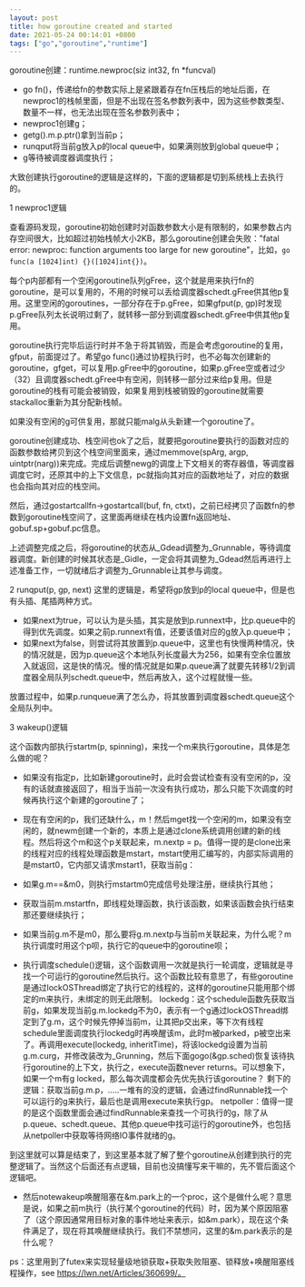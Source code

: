 ```yaml
---
layout: post  
title: how goroutine created and started
date: 2021-05-24 00:14:01 +0800
tags: ["go","goroutine","runtime"]
---
```


goroutine创建：runtime.newproc(siz int32, fn *funcval)
- go fn()，传递给fn的参数实际上是紧跟着存在fn压栈后的地址后面，在newproc1的栈帧里面，但是不出现在签名参数列表中，因为这些参数类型、数量不一样，也无法出现在签名参数列表中；
- newproc1创建g；
- getg().m.p.ptr()拿到当前p；
- runqput将当前g放入p的local queue中，如果满则放到global queue中；
- g等待被调度器调度执行；

大致创建执行goroutine的逻辑是这样的，下面的逻辑都是切到系统栈上去执行的。

1 newproc1逻辑

查看源码发现，goroutine初始创建时对函数参数大小是有限制的，如果参数占内存空间很大，比如超过初始栈帧大小2KB，那么goroutine创建会失败："fatal error: newproc: function arguments too large for new goroutine"，比如，`go func(a [1024]int) {}([1024]int{})`。

每个p内部都有一个空闲goroutine队列gFree，这个就是用来执行fn的goroutine，是可以复用的，不用的时候可以丢给调度器schedt.gFree供其他p复用。这里空闲的goroutines，一部分存在于p.gFree，如果gfput(p, gp)时发现p.gFree队列太长说明过剩了，就转移一部分到调度器schedt.gFree中供其他p复用。

goroutine执行完毕后运行时并不急于将其销毁，而是会考虑goroutine的复用，gfput，前面提过了。希望go func()通过协程执行时，也不必每次创建新的goroutine，gfget，可以复用p.gFree中的goroutine，如果p.gFree空或者过少（32）且调度器schedt.gFree中有空闲，则转移一部分过来给p复用。但是goroutine的栈有可能会被销毁，如果复用到栈被销毁的goroutine就需要stackalloc重新为其分配新栈帧。

如果没有空闲的g可供复用，那就只能malg从头新建一个goroutine了。

goroutine创建成功、栈空间也ok了之后，就要把goroutine要执行的函数对应的函数参数给拷贝到这个栈空间里面来，通过memmove(spArg, argp, uintptr(narg))来完成。完成后调整newg的调度上下文相关的寄存器值，等调度器调度它时，还原其中的上下文信息，pc就指向其对应的函数地址了，对应的数据也会指向其对应的栈空间。

然后，通过gostartcallfn→gostartcall(buf, fn, ctxt)，之前已经拷贝了函数fn的参数到goroutine栈空间了，这里面再继续在栈内设置fn返回地址、gobuf.sp+gobuf.pc信息。

上述调整完成之后，将goroutine的状态从_Gdead调整为_Grunnable，等待调度器调度。新创建的时候其状态是_Gidle，一定会将其调整为_Gdead然后再进行上述准备工作，一切就绪后才调整为_Grunnable让其参与调度。

2 runqput(p, gp, next)
这里的逻辑是，希望将gp放到p的local queue中，但是也有头插、尾插两种方式。
- 如果next为true，可以认为是头插，其实是放到p.runnext中，比p.queue中的得到优先调度。如果之前p.runnext有值，还要该值对应的g放入p.queue中；
- 如果next为false，则尝试将其放置到p.queue中，这里也有快慢两种情况，快的情况就是，因为p.queue这个本地队列长度最大为256，如果有空余位置放入就返回，这是快的情况。慢的情况就是如果p.queue满了就要先转移1/2到调度器全局队列schedt.queue中，然后再放入，这个过程就慢一些。

放置过程中，如果p.runqueue满了怎么办，将其放置到调度器schedt.queue这个全局队列中。

3 wakeup()逻辑

这个函数内部执行startm(p, spinning)，来找一个m来执行goroutine，具体是怎么做的呢？

- 如果没有指定p，比如新建goroutine时，此时会尝试检查有没有空闲的p，没有的话就直接返回了，相当于当前一次没有执行成功，那么只能下次调度的时候再执行这个新建的goroutine了；

- 现在有空闲的p，我们还缺什么，m！然后mget找一个空闲的m，如果没有空闲的，就newm创建一个新的，本质上是通过clone系统调用创建的新的线程。然后将这个m和这个p关联起来，m.nextp = p。值得一提的是clone出来的线程对应的线程处理函数是mstart，mstart使用汇编写的，内部实际调用的是mstart0，它内部又请求mstart1，获取当前g：
- 如果g.m==&m0，则执行mstartm0完成信号处理注册，继续执行其他；
- 获取当前m.mstartfn，即线程处理函数，执行该函数，如果该函数会执行结束那还要继续执行；
- 如果当前g.m不是m0，那么要将g.m.nextp与当前m关联起来，为什么呢？m执行调度时用这个p呗，执行它的queue中的goroutine呗；
- 执行调度schedule()逻辑，这个函数调用一次就是执行一轮调度，逻辑就是寻找一个可运行的goroutine然后执行。这个函数比较有意思了，有些goroutine是通过lockOSThread绑定了执行它的线程的，这样的goroutine只能用那个绑定的m来执行，未绑定的则无此限制。
lockedg：这个schedule函数先获取当前g，如果发现当前g.m.lockedg不为0，表示有一个g通过lockOSThread绑定到了g.m，这个时候先停掉当前m，让其把p交出来，等下次有线程schedule里面调度执行lockedg时再唤醒该m，此时m被parked，p被空出来了。再调用execute(lockedg, inheritTime)，将该lockedg设置为当前g.m.curg，并修改装改为_Grunning，然后下面gogo(&gp.sched)恢复该待执行goroutine的上下文，执行之，execute函数never returns。可以想象下，如果一个m有g locked，那么每次调度都会先优先执行该goroutine？
剩下的逻辑：获取当前g.m.p，.....一堆有的没的逻辑，会通过findRunnable找一个可以运行的g来执行，最后也是调用execute来执行gp。
netpoller：值得一提的是这个函数里面会通过findRunnable来查找一个可执行的g，除了从p.queue、schedt.queue、其他p.queue中找可运行的goroutine外，也包括从netpoller中获取等待网络IO事件就绪的g。

到这里就可以算是结束了，到这里基本就了解了整个goroutine从创建到执行的完整逻辑了。当然这个后面还有点逻辑，目前也没搞懂写来干嘛的，先不管后面这个逻辑吧。

- 然后notewakeup唤醒阻塞在&m.park上的一个proc，这个是做什么呢？意思是说，如果之前m执行（执行某个goroutine的代码）时，因为某个原因阻塞了（这个原因通常用目标对象的事件地址来表示，如&m.park），现在这个条件满足了，现在将其唤醒继续执行。我们不禁想问，这里的&m.park表示的是什么呢？

ps：这里用到了futex来实现轻量级地锁获取+获取失败阻塞、锁释放+唤醒阻塞线程操作，see https://lwn.net/Articles/360699/。





